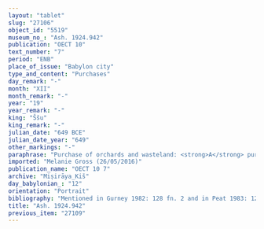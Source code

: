 ```yaml
---
layout: "tablet"
slug: "27106"
object_id: "5519"
museum_no_: "Ash. 1924.942"
publication: "OECT 10"
text_number: "7"
period: "ENB"
place_of_issue: "Babylon city"
type_and_content: "Purchases"
day_remark: "-"
month: "XII"
month_remark: "-"
year: "19"
year_remark: "-"
king: "Ššu"
king_remark: "-"
julian_date: "649 BCE"
julian_date_year: "649"
other_markings: "-"
paraphrase: "Purchase of orchards and wasteland: <strong>A</strong> purchases from the house of <strong>B</strong> gardens and wasteland (<em>ki&scaron;ubb&ucirc;</em>). One piece of land borders on the Bānītu Canal and on the dam (<em>makall&ucirc;</em>) of the <em>han&scaron;&ucirc;</em>-land of <strong>C<sub>1</sub></strong> as well as on the Piti Canal. A second piece of land borders on the royal road (<em>harrān &scaron;arri</em>), the Haṭiṭu Canal beneath (<em>&scaron;upālu</em>) Hursag-kalamma and the wide street next to the house of <strong>C<sub>2</sub></strong>. 8 witnesses and the scribe.<br /> &nbsp;<br /> <strong>A</strong> = Bēl-eṭēru//Miṣirāya; <strong>B</strong> = Nūr-S&icirc;n; <strong>C<sub>1</sub></strong> = Nab&ucirc;-zēru-ibni/Bibēa; <strong>C<sub>2</sub></strong> = Iddin-Nergal/Bā&rsquo;iru; Scribe = Nab&ucirc;-&scaron;umu-uṣur/Balāssu/Ma&scaron;tuk<br /> &nbsp;"
imported: "Melanie Gross (26/05/2016)"
publication_name: "OECT 10 7"
archive: "Miṣirāya_Kiš"
day_babylonian_: "12"
orientation: "Portrait"
bibliography: "Mentioned in Gurney 1982: 128 fn. 2 and in Peat 1983: 127 no. 22 (with reference to McEwan)."
title: "Ash. 1924.942"
previous_item: "27109"
---
```

